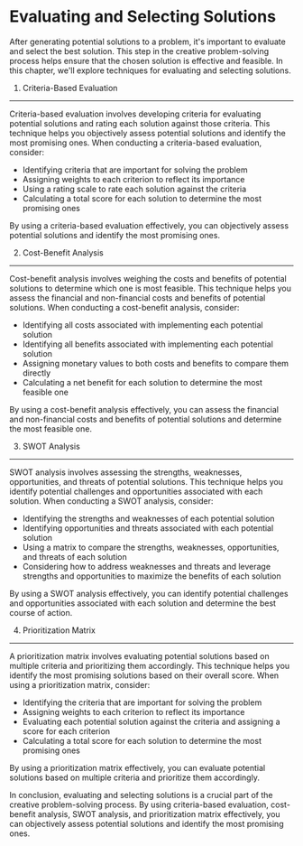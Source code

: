 Evaluating and Selecting Solutions
======================================================================================

After generating potential solutions to a problem, it's important to evaluate and select the best solution. This step in the creative problem-solving process helps ensure that the chosen solution is effective and feasible. In this chapter, we'll explore techniques for evaluating and selecting solutions.

1. Criteria-Based Evaluation
----------------------------

Criteria-based evaluation involves developing criteria for evaluating potential solutions and rating each solution against those criteria. This technique helps you objectively assess potential solutions and identify the most promising ones. When conducting a criteria-based evaluation, consider:

* Identifying criteria that are important for solving the problem
* Assigning weights to each criterion to reflect its importance
* Using a rating scale to rate each solution against the criteria
* Calculating a total score for each solution to determine the most promising ones

By using a criteria-based evaluation effectively, you can objectively assess potential solutions and identify the most promising ones.

2. Cost-Benefit Analysis
------------------------

Cost-benefit analysis involves weighing the costs and benefits of potential solutions to determine which one is most feasible. This technique helps you assess the financial and non-financial costs and benefits of potential solutions. When conducting a cost-benefit analysis, consider:

* Identifying all costs associated with implementing each potential solution
* Identifying all benefits associated with implementing each potential solution
* Assigning monetary values to both costs and benefits to compare them directly
* Calculating a net benefit for each solution to determine the most feasible one

By using a cost-benefit analysis effectively, you can assess the financial and non-financial costs and benefits of potential solutions and determine the most feasible one.

3. SWOT Analysis
----------------

SWOT analysis involves assessing the strengths, weaknesses, opportunities, and threats of potential solutions. This technique helps you identify potential challenges and opportunities associated with each solution. When conducting a SWOT analysis, consider:

* Identifying the strengths and weaknesses of each potential solution
* Identifying opportunities and threats associated with each potential solution
* Using a matrix to compare the strengths, weaknesses, opportunities, and threats of each solution
* Considering how to address weaknesses and threats and leverage strengths and opportunities to maximize the benefits of each solution

By using a SWOT analysis effectively, you can identify potential challenges and opportunities associated with each solution and determine the best course of action.

4. Prioritization Matrix
------------------------

A prioritization matrix involves evaluating potential solutions based on multiple criteria and prioritizing them accordingly. This technique helps you identify the most promising solutions based on their overall score. When using a prioritization matrix, consider:

* Identifying the criteria that are important for solving the problem
* Assigning weights to each criterion to reflect its importance
* Evaluating each potential solution against the criteria and assigning a score for each criterion
* Calculating a total score for each solution to determine the most promising ones

By using a prioritization matrix effectively, you can evaluate potential solutions based on multiple criteria and prioritize them accordingly.

In conclusion, evaluating and selecting solutions is a crucial part of the creative problem-solving process. By using criteria-based evaluation, cost-benefit analysis, SWOT analysis, and prioritization matrix effectively, you can objectively assess potential solutions and identify the most promising ones.
